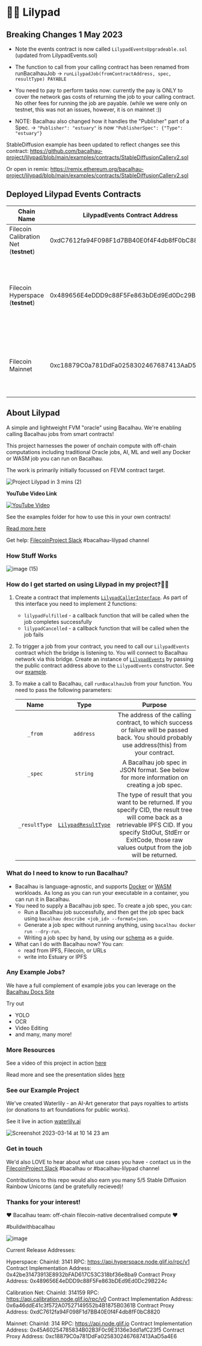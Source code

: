 # 🌺🐸 Lilypad

## Breaking Changes 1 May 2023 ##

- Note the events contract is now called ```LilypadEventsUpgradeable.sol``` (updated from LilypadEvents.sol)

- The function to call from your calling contract has been renamed from runBacalhauJob -> ```runLilypadJob(fromContractAddress, spec, resultType) PAYABLE```

- You need to pay to perform tasks now: currently the pay is ONLY to cover the network gas costs of returning the job to your calling contract. No other fees for running the job are payable. (while we were only on testnet, this was not an issues, however, it is on mainnet :))

- NOTE: Bacalhau also changed how it handles the "Publisher" part of a Spec. -> ```"Publisher": "estuary"``` is now ```"PublisherSpec": {"Type": "estuary"}```

StableDiffusion example has been updated to reflect changes see this contract: https://github.com/bacalhau-project/lilypad/blob/main/examples/contracts/StableDiffusionCallerv2.sol

Or open in remix: https://remix.ethereum.org/bacalhau-project/lilypad/blob/main/examples/contracts/StableDiffusionCallerv2.sol

## Deployed Lilypad Events Contracts ##

| Chain Name | LilypadEvents Contract Address | RPC | ChainID | BlockExplorer | Faucet |
| --- | --- | --- | --- | --- | --- |
| Filecoin Calibration Net (**testnet**) | 0xdC7612fa94F098F1d7BB40E0f4F4db8fF0bC8820 | [https://api.calibration.node.glif.io/rpc/v0](https://api.calibration.node.glif.io/rpc/v0) | 314159 | [https://calibration.filscan.io/](https://calibration.filscan.io/), | [https://faucet.calibration.fildev.network/](https://faucet.calibration.fildev.network/) |
| Filecoin Hyperspace (**testnet**) | 0x489656E4eDDD9c88F5Fe863bDEd9Ed0Dc29B224c | [https://api.hyperspace.node.glif.io/rpc/v1](https://api.hyperspace.node.glif.io/rpc/v1), [https://hyperspace.filfox.info/rpc/v1](https://hyperspace.filfox.info/rpc/v1), [https://filecoin-hyperspace.chainstacklabs.com/rpc/v1](https://filecoin-hyperspace.chainstacklabs.com/rpc/v1), [https://rpc.ankr.com/filecoin\_testnet](https://rpc.ankr.com/filecoin_testnet) | 3141 | [https://fvm.starboard.ventures/hyperspace/explorer/tx/](https://fvm.starboard.ventures/hyperspace/explorer/tx/), [https://explorer.glif.io/](https://explorer.glif.io/), | [https://hyperspace.yoga/#faucet](https://hyperspace.yoga/#faucet) |
| Filecoin Mainnet | 0xc18879C0a781DdFa0258302467687413AaD5a4E6 | [https://api.node.glif.io/rpc/v1](https://api.node.glif.io/rpc/v1), [https://filecoin-mainnet.chainstacklabs.com/rpc/v1](https://filecoin-mainnet.chainstacklabs.com/rpc/v1), [https://rpc.ankr.com/filecoin](https://rpc.ankr.com/filecoin) | 314 | [https://fvm.starboard.ventures/](https://fvm.starboard.ventures/), [https://explorer.glif.io/](https://explorer.glif.io/), [https://beryx.zondax.ch/](https://beryx.zondax.ch/), [https://filfox.io/](https://filfox.io/) |  |

## About Lilypad ##

A simple and lightweight FVM "oracle" using Bacalhau. We're enabling calling Bacalhau jobs from smart contracts!

This project harnesses the power of onchain compute with off-chain computations including traditional Oracle jobs, AI, ML and well any Docker or WASM job you can run on Bacalhau.

The work is primarily initially focussed on FEVM contract target.

![Project Lilypad in 3 mins (2)](https://user-images.githubusercontent.com/12529822/223378567-91e08ae4-9859-441d-bbfe-d1b7516c6543.png)

**YouTube Video Link**

[![YouTube Video](http://img.youtube.com/vi/9lF7omNEK-c/0.jpg)](https://www.youtube.com/watch?v=9lF7omNEK-c 'Project Lilypad')


See the examples folder for how to use this in your own contracts!

[Read more here](https://bit.ly/project-lilypad)

Get help: [FilecoinProject Slack](https://filecoinproject.slack.com/) #bacalhau-lilypad channel

### How Stuff Works

![image (15)](https://user-images.githubusercontent.com/12529822/224299570-366bde1c-1f48-4af9-9d7c-0d4f8a0fc1fc.png)

### How do I get started on using Lilypad in my project?🧑‍💻

1.  Create a contract that implements [`LilypadCallerInterface`](./hardhat/contracts/LilypadCallerInterface.sol). As part of this interface you need to implement 2 functions:

    - `lilypadFulfilled` - a callback function that will be called when the job completes successfully
    - `lilypadCancelled` - a callback function that will be called when the job fails

2.  To trigger a job from your contract, you need to call our `LilypadEvents` contract which the bridge is listening to. You will connect to Bacalhau network via this bridge. Create an instance of [`LilypadEvents`](./hardhat/contracts/LilypadEvents.sol) by passing the public contract address above to the `LilypadEvents` constructor. See our [example](./examples/contracts/StableDiffusionCaller.sol#L29).
3.  To make a call to Bacalhau, call `runBacalhauJob` from your function. You need to pass the following parameters:

    |     Name      |                                    Type                                     |                                                                                                             Purpose                                                                                                              |
    | :-----------: | :-------------------------------------------------------------------------: | :------------------------------------------------------------------------------------------------------------------------------------------------------------------------------------------------------------------------------: |
    |    `_from`    |                                  `address`                                  |                                         The address of the calling contract, to which success or failure will be passed back. You should probably use address(this) from your contract.                                          |
    |    `_spec`    |                                  `string`                                   |                                                                    A Bacalhau job spec in JSON format. See below for more information on creating a job spec.                                                                    |
    | `_resultType` | [`LilypadResultType`](./hardhat/contracts/LilypadCallerInterface.sol#L4-L9) | The type of result that you want to be returned. If you specify CID, the result tree will come back as a retrievable IPFS CID. If you specify StdOut, StdErr or ExitCode, those raw values output from the job will be returned. |

### What do I need to know to run Bacalhau?

- Bacalhau is language-agnostic, and supports [Docker](https://docs.bacalhau.org/getting-started/docker-workload-onboarding) or [WASM](https://docs.bacalhau.org/getting-started/wasm-workload-onboarding) workloads. As long as you can run your executable in a container, you can run it in Bacalhau.
- You need to supply a Bacalhau job spec. To create a job spec, you can:
  - Run a Bacalhau job successfully, and then get the job spec back using `bacalhau describe <job_id> --format=json`.
  - Generate a job spec without running anything, using `bacalhau docker run --dry-run`.
  - Writing a job spec by hand, by using our [schema](https://schema.bacalhau.org) as a guide.
- What can I do with Bacalhau now? You can:
  - read from IPFS, Filecoin, or URLs
  - write into Estuary or IPFS

### Any Example Jobs?

We have a full complement of example jobs you can leverage on the [Bacalhau Docs Site](https://docs.bacalhau.org/)

Try out

- YOLO
- OCR
- Video Editing
- and many, many more!

### More Resources

See a video of this project in action [here](https://youtu.be/B0l0gFYxADY)

Read more and see the presentation slides [here](https://bit.ly/project-lilypad)

### See our Example Project

We've created Waterlily - an AI-Art generator that pays royalties to artists (or donations to art foundations for public works).

See it live in action [waterlily.ai](https://www.waterlily.ai/)

![Screenshot 2023-03-14 at 10 14 23 am](https://user-images.githubusercontent.com/12529822/224852799-594fd941-be82-4b7e-b7cd-2ba306857243.png)

### Get in touch

We'd also LOVE to hear about what use cases you have - contact us in the [FilecoinProject Slack](https://filecoinproject.slack.com/) #bacalhau or #bacalhau-lilypad channel

Contributions to this repo would also earn you many 5/5 Stable Diffusion Rainbow Unicorns (and be gratefully recieved)!

### Thanks for your interest!

❤️ Bacalhau team: off-chain filecoin-native decentralised compute ❤️

#buildwithbacalhau

![image](https://user-images.githubusercontent.com/12529822/220625332-b0e6a08a-b77d-41f7-90a8-248852a353c8.png)


Current Release Addresses:

Hyperspace:
ChainId: 3141
RPC: https://api.hyperspace.node.glif.io/rpc/v1
Contract Implementation Address: 0x42be31473913E8932bFAD617C53C318bf36e8ba9
Contract Proxy Address: 0x489656E4eDDD9c88F5Fe863bDEd9Ed0Dc29B224c 

Calibration Net:
ChainId: 314159
RPC: https://api.calibration.node.glif.io/rpc/v0
Contract Implementation Address: 0x6a46ddE41c3f572A07527149552b4B1875B0361B
Contract Proxy Address: 0xdC7612fa94F098F1d7BB40E0f4F4db8fF0bC8820

Mainnet:
ChainId: 314
RPC: https://api.node.glif.io
Contract Implementation Address: 0x45A60254785834B02B3F0c9E3136e3dd1afC23f5
Contract Proxy Address: 0xc18879C0a781DdFa0258302467687413AaD5a4E6
